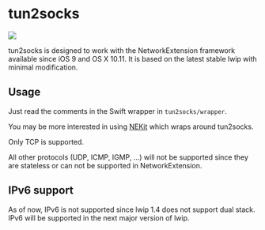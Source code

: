 tun2socks
=========
![](https://travis-ci.org/zhuhaow/tun2socks.svg?branch=master)

tun2socks is designed to work with the NetworkExtension framework available since
iOS 9 and OS X 10.11. It is based on the latest stable lwip with minimal
modification.

Usage
-----
Just read the comments in the Swift wrapper in `tun2socks/wrapper`.

You may be more interested in using [NEKit](https://github.com/zhuhaow/NEKit)
which wraps around tun2socks.

Only TCP is supported.

All other protocols (UDP, ICMP, IGMP, ...) will not be supported since they are stateless or can not be supported in NetworkExtension.

IPv6 support
------------
As of now, IPv6 is not supported since lwip 1.4 does not support dual stack.
IPv6 will be supported in the next major version of lwip.

 

